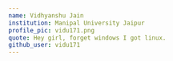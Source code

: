 ```yaml
---
name: Vidhyanshu Jain
institution: Manipal University Jaipur
profile_pic: vidu171.png
quote: Hey girl, forget windows I got linux.
github_user: vidu171
---
```

